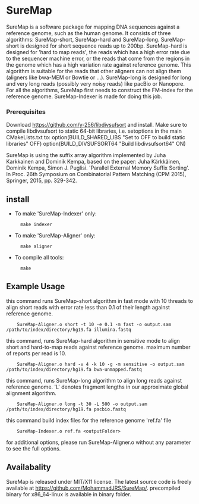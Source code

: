 # SureMap
SureMap is a software package for mapping DNA sequences against a reference genome, such as the human genome. It consists of three algorithms: SureMap-short, SureMap-hard and SureMap-long. SureMap-short is designed for short sequence reads up to 200bp. SureMap-hard is designed for 'hard to map reads', the reads which has a high error rate due to the sequencer machine error, or the reads that come from the regions in the genome which has a high variation rate against reference genome. This algorithm is suitable for the reads that other aligners can not align them (aligners like bwa-MEM or Bowtie or ...).
SureMap-long is designed for long and very long reads (possibly very noisy reads) like pacBio or Nanopore.
For all the algorithms, SureMap first needs to construct the FM-index for the reference genome. SureMap-Indexer is made for doing this job.

### Prerequisites

Download https://github.com/y-256/libdivsufsort and install. Make sure to compile libdivsufsort to static 64-bit libraries, i.e. setoptions in the main CMakeLists.txt to:
        option(BUILD_SHARED_LIBS "Set to OFF to build static libraries" OFF) 
        option(BUILD_DIVSUFSORT64 "Build libdivsufsort64" ON)


SureMap is using the suffix array algorithm implemented by Juha Karkkainen and Dominik Kempa, based on the paper: Juha Kärkkäinen, Dominik Kempa, Simon J. Puglisi. 'Parallel External Memory Suffix Sorting'. In Proc. 26th Symposium on Combinatorial Pattern Matching (CPM 2015), Springer, 2015, pp. 329-342. 

## install

* To make 'SureMap-Indexer' only:

        make indexer

* To make 'SureMap-Aligner' only:

        make aligner
        
* To compile all tools:

        make

## Example Usage
this command runs SureMap-short algorithm in fast mode with 10 threads to align short reads with error rate less than 0.1 of their length against reference genome.

        SureMap-Aligner.o short -t 10 -e 0.1 -m fast -o output.sam /path/to/index/directory/hg19.fa illumina.fastq

this command, runs SureMap-hard algorithm in sensitive mode to align short and hard-to-map reads against reference genome. maximum number of reports per read is 10.

        SureMap-Aligner.o hard -v 4 -k 10 -g -m sensitive -o output.sam /path/to/index/directory/hg19.fa bwa-unmapped.fastq
        
this command, runs SureMap-long algorithm to align long reads against reference genome. 'L' denotes fragment lengths in our approximate global alignment algorithm.

        SureMap-Aligner.o long -t 30 -L 500 -o output.sam /path/to/index/directory/hg19.fa pacbio.fastq

this command build index files for the reference genome 'ref.fa' file

        SureMap-Indexer.o ref.fa <outputFolder>
        
        
for additional options, please run SureMap-Aligner.o without any parameter to see the full options.

## Availabality
SureMap is released under MIT/X11 license. The latest source code is freely available at https://github.com/MohammadJRS/SureMap/.
precompiled binary for x86_64-linux is available in binary folder.



